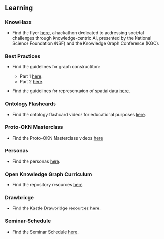 ## Learning

### KnowHaxx

- Find the flyer [here](./assets/resources/knowhax-flyer.pdf), a hackathon dedicated to addressing societal challenges through Knowledge-centric AI, presented by the National Science Foundation (NSF) and the Knowledge Graph Conference (KGC).

### Best Practices

- Find the guidelines for graph constructiton:
  - Part 1 [here](./resource-pages/graph-construction-guidelines.md).
  - Part 2 [here](./resource-pages/graph-construction-guidelines-part2.md).

- Find the guidelines for representation of spatial data [here](./resource-pages/spatial-data-representation-guidelines.md).

### Ontology Flashcards

- Find the ontology flashcard videos for educational purposes [here](./resource-pages/ontology-flashcards.md).

### Proto-OKN Masterclass

- Find the Proto-OKN Masterclass videos [here](./resource-pages/Proto-OKN-Masterclass-Series.md)

### Personas

- Find the personas [here](./resource-pages/personas.md).

### Open Knowledge Graph Curriculum

- Find the repository resources [here](https://github.com/KGConf/open-kg-curriculum).

### Drawbridge

- Find the Kastle Drawbridge resources [here](https://github.com/kastle-lab/kastle-drawbridge).

### Seminar-Schedule

- Find the Seminar Schedule [here](./resource-pages/seminar-schedule.md).
